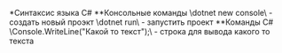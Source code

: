 *Синтаксис языка С#
**Консольные команды
\dotnet new console\ - создать новый проэкт
\dotnet run\ - запустить проект
**Команды С#
\Console.WriteLine("Какой то текст");\ - строка для вывода какого то текста